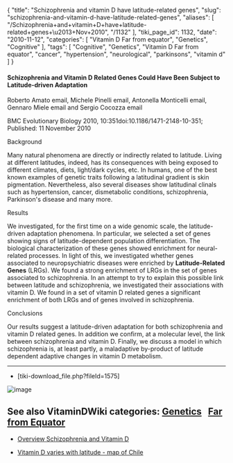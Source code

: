 {
    "title": "Schizophrenia and vitamin D have latitude-related genes",
    "slug": "schizophrenia-and-vitamin-d-have-latitude-related-genes",
    "aliases": [
        "/Schizophrenia+and+vitamin+D+have+latitude-related+genes+\u2013+Nov+2010",
        "/1132"
    ],
    "tiki_page_id": 1132,
    "date": "2010-11-12",
    "categories": [
        "Vitamin D Far from equator",
        "Genetics",
        "Cognitive"
    ],
    "tags": [
        "Cognitive",
        "Genetics",
        "Vitamin D Far from equator",
        "cancer",
        "hypertension",
        "neurological",
        "parkinsons",
        "vitamin d"
    ]
}


#### Schizophrenia and Vitamin D Related Genes Could Have Been Subject to Latitude-driven Adaptation

Roberto Amato email, Michele Pinelli email, Antonella Monticelli email, Gennaro Miele email and Sergio Cocozza email

BMC Evolutionary Biology 2010, 10:351doi:10.1186/1471-2148-10-351; Published: 	11 November 2010

Background

Many natural phenomena are directly or indirectly related to latitude. Living at different latitudes, indeed, has its consequences with being exposed to different climates, diets, light/dark cycles, etc. In humans, one of the best known examples of genetic traits following a latitudinal gradient is skin pigmentation. Nevertheless, also several diseases show latitudinal clinals such as hypertension, cancer, dismetabolic conditions, schizophrenia, Parkinson's disease and many more.

Results

We investigated, for the first time on a wide genomic scale, the latitude-driven adaptation phenomena. In particular, we selected a set of genes showing signs of latitude-dependent population differentiation. The biological characterization of these genes showed enrichment for neural-related processes. In light of this, we investigated whether genes associated to neuropsychiatric diseases were enriched by  **Latitude-Related Genes**  (LRGs). We found a strong enrichment of LRGs in the set of genes associated to schizophrenia. In an attempt to try to explain this possible link between latitude and schizophrenia, we investigated their associations with vitamin D. We found in a set of vitamin D related genes a significant enrichment of both LRGs and of genes involved in schizophrenia.

Conclusions

Our results suggest a latitude-driven adaptation for both schizophrenia and vitamin D related genes. In addition we confirm, at a molecular level, the link between schizophrenia and vitamin D. Finally, we discuss a model in which schizophrenia is, at least partly, a maladaptive by-product of latitude dependent adaptive changes in vitamin D metabolism. 

- - - - - 

* <span>[tiki-download_file.php?fileId=1575]</span>

<img src="https://d1bk1kqxc0sym.cloudfront.net/attachments/gif/latitude-related-genes1.gif" alt="image">

## See also VitaminDWiki categories: [Genetics](https://www.VitaminDWiki.com/tiki-browse_categories.php?parentId=72&sort_mode=created_desc)&nbsp; &nbsp;[Far from Equator](https://www.VitaminDWiki.com/tiki-browse_categories.php?parentId=63&sort_mode=created_desc)

* [Overview Schizophrenia and Vitamin D](/posts/overview-schizophrenia-and-vitamin-d)

* [Vitamin D varies with latitude - map of Chile](/posts/vitamin-d-varies-with-latitude-map-of-chile)